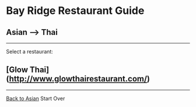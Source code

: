 # Bay Ridge Restaurant Guide
## Asian --> Thai
---
Select a restaurant:
## [Glow Thai] (http://www.glowthairestaurant.com/)
---
[Back to Asian](../asian.md)
Start Over
